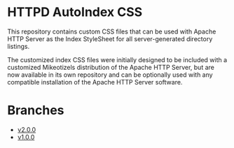 HTTPD AutoIndex CSS
===================

This repository contains custom CSS files that can be used with Apache HTTP 
Server as the Index StyleSheet for all server-generated directory listings.

The customized index CSS files were initially designed to be included with a 
customized Mikeotizels distribution of the Apache HTTP Server, but are now
available in its own repository and can be optionally used with any compatible 
installation of the Apache HTTP Server software.

# Branches

  - [v2.0.0](https://github.com/mikeotizels/httpdautoindexcss/tree/2.0.0)
  - [v1.0.0](https://github.com/mikeotizels/httpdautoindexcss/tree/1.0.0)
